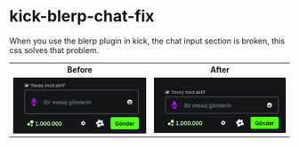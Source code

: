 # kick-blerp-chat-fix
When you use the blerp plugin in kick, the chat input section is broken, this css solves that problem.

<table>
  <tr>
    <th>Before</th>
    <th>After</th>
  </tr>
  <tr>
    <td><img src="images/before.png" width="300"></td>
    <td><img src="images/after.png" width="300"></td>
  </tr>
</table>
